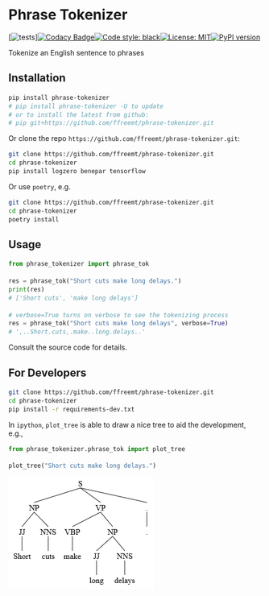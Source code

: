 # Phrase Tokenizer
[![tests](https://github.com/ffreemt/phrase-tokenizer/actions/workflows/on-push.yml/badge.svg)][![Codacy Badge](https://app.codacy.com/project/badge/Grade/d7e1c1f44dbb423099a929aadd7db2fd)](https://www.codacy.com/gh/ffreemt/phrase-tokenizer/dashboard?utm_source=github.com&amp;utm_medium=referral&amp;utm_content=ffreemt/phrase-tokenizer&amp;utm_campaign=Badge_Grade)[![Code style: black](https://img.shields.io/badge/code%20style-black-000000.svg)](https://github.com/psf/black)[![License: MIT](https://img.shields.io/badge/License-MIT-yellow.svg)](https://opensource.org/licenses/MIT)[![PyPI version](https://badge.fury.io/py/phrase-tokenizer.svg)](https://badge.fury.io/py/phrase-tokenizer)

Tokenize an English sentence to phrases

## Installation

```bash
pip install phrase-tokenizer
# pip install phrase-tokenizer -U to update
# or to install the latest from github:
# pip git+https://github.com/ffreemt/phrase-tokenizer.git
```

Or clone the repo `https://github.com/ffreemt/phrase-tokenizer.git`:

```bash
git clone https://github.com/ffreemt/phrase-tokenizer.git
cd phrase-tokenizer
pip install logzero benepar tensorflow
```
Or use `poetry`, e.g.
```bash
git clone https://github.com/ffreemt/phrase-tokenizer.git
cd phrase-tokenizer
poetry install
```

## Usage

```python
from phrase_tokenizer import phrase_tok

res = phrase_tok("Short cuts make long delays.")
print(res)
# ['Short cuts', 'make long delays']

# verbose=True turns on verbose to see the tokenizing process
res = phrase_tok("Short cuts make long delays", verbose=True)
# ',..Short.cuts,.make..long.delays..'
```

Consult the source code for details.

## For Developers

```bash
git clone https://github.com/ffreemt/phrase-tokenizer.git
cd phrase-tokenizer
pip install -r requirements-dev.txt
```

In `ipython`, ``plot_tree`` is able to draw a nice tree to aid the development, e.g.,

```python
from phrase_tokenizer.phrase_tok import plot_tree

plot_tree("Short cuts make long delays.")
```
![img](https://github.com/ffreemt/phrase-tokenizer/blob/master/img/short_cuts.png?raw=true)


